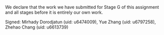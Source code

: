 We declare that the work we have submitted for Stage G of this assignment and all stages before it is entirely our own work.

Signed: Mirhady Dorodjatun (uid: u6474009), Yue Zhang (uid: u6797258), Zhehao Chang (uid: u6613739)
